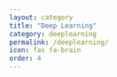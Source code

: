 ```yaml
---
layout: category
title: "Deep Learning"
category: deeplearning
permalink: /deeplearning/
icon: fas fa-brain
order: 4
---
```

